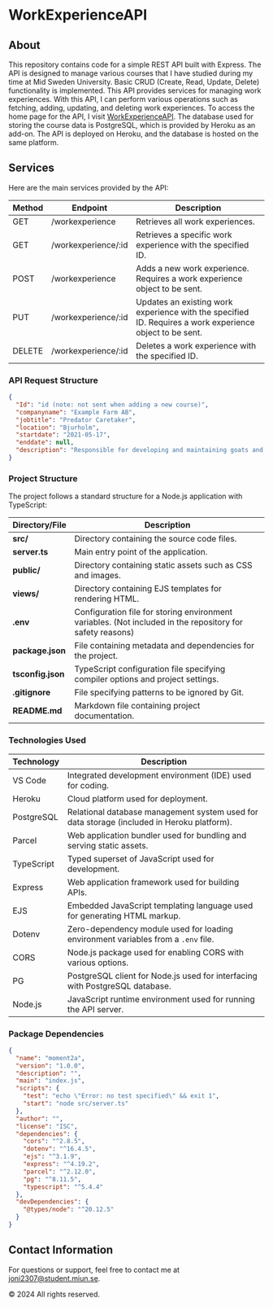 # WorkExperienceAPI

## About

This repository contains code for a simple REST API built with Express. The API is designed to manage various courses that I have studied during my time at Mid Sweden University. Basic CRUD (Create, Read, Update, Delete) functionality is implemented. This API provides services for managing work experiences. With this API, I can perform various operations such as fetching, adding, updating, and deleting work experiences. To access the home page for the API, I visit [WorkExperienceAPI](https://jn2307-api-server-8db335f8b5ca.herokuapp.com/). The database used for storing the course data is PostgreSQL, which is provided by Heroku as an add-on. The API is deployed on Heroku, and the database is hosted on the same platform.

## Services

Here are the main services provided by the API:

| Method | Endpoint                        | Description                                                   |
|--------|---------------------------------|---------------------------------------------------------------|
| GET    | /workexperience                 | Retrieves all work experiences.                               |
| GET    | /workexperience/:id             | Retrieves a specific work experience with the specified ID.  |
| POST   | /workexperience                 | Adds a new work experience. Requires a work experience object to be sent. |
| PUT    | /workexperience/:id             | Updates an existing work experience with the specified ID. Requires a work experience object to be sent. |
| DELETE | /workexperience/:id             | Deletes a work experience with the specified ID.             |

### API Request Structure

```json
{
  "Id": "id (note: not sent when adding a new course)",
  "companyname": "Example Farm AB",
  "jobtitle": "Predator Caretaker",
  "location": "Bjurholm",
  "startdate": "2021-05-17",
  "enddate": null,
  "description": "Responsible for developing and maintaining goats and sheep."
}
```

### Project Structure

The project follows a standard structure for a Node.js application with TypeScript:

| Directory/File | Description |
|----------------|-------------|
| **src/**       | Directory containing the source code files. |
| **server.ts**  | Main entry point of the application. |
| **public/**    | Directory containing static assets such as CSS and images. |
| **views/**     | Directory containing EJS templates for rendering HTML. |
| **.env**       | Configuration file for storing environment variables. (Not included in the repository for safety reasons) |
| **package.json** | File containing metadata and dependencies for the project. |
| **tsconfig.json** | TypeScript configuration file specifying compiler options and project settings. |
| **.gitignore** | File specifying patterns to be ignored by Git. |
| **README.md**  | Markdown file containing project documentation. |

### Technologies Used

| Technology   | Description                                                                   |
|--------------|-------------------------------------------------------------------------------|
| VS Code      | Integrated development environment (IDE) used for coding.                     |
| Heroku       | Cloud platform used for deployment.                                           |
| PostgreSQL   | Relational database management system used for data storage (included in Heroku platform). |
| Parcel       | Web application bundler used for bundling and serving static assets.           |
| TypeScript   | Typed superset of JavaScript used for development.                             |
| Express      | Web application framework used for building APIs.                              |
| EJS          | Embedded JavaScript templating language used for generating HTML markup.       |
| Dotenv       | Zero-dependency module used for loading environment variables from a `.env` file. |
| CORS         | Node.js package used for enabling CORS with various options.                  |
| PG           | PostgreSQL client for Node.js used for interfacing with PostgreSQL database.  |
| Node.js      | JavaScript runtime environment used for running the API server.                |

### Package Dependencies

```json
{
  "name": "moment2a",
  "version": "1.0.0",
  "description": "",
  "main": "index.js",
  "scripts": {
    "test": "echo \"Error: no test specified\" && exit 1",
    "start": "node src/server.ts"
  },
  "author": "",
  "license": "ISC",
  "dependencies": {
    "cors": "^2.8.5",
    "dotenv": "^16.4.5",
    "ejs": "^3.1.9",
    "express": "^4.19.2",
    "parcel": "^2.12.0",
    "pg": "^8.11.5",
    "typescript": "^5.4.4"
  },
  "devDependencies": {
    "@types/node": "^20.12.5"
  }
}
```

## Contact Information

For questions or support, feel free to contact me at [joni2307@student.miun.se](mailto:joni2307@student.miun.se).

&copy; 2024 All rights reserved.
